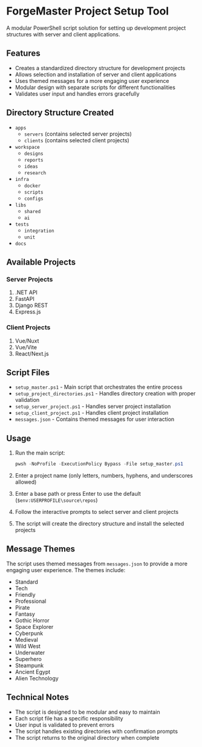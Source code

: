 # ForgeMaster Project Setup Tool

A modular PowerShell script solution for setting up development project structures with server and client applications.

## Features

- Creates a standardized directory structure for development projects
- Allows selection and installation of server and client applications
- Uses themed messages for a more engaging user experience
- Modular design with separate scripts for different functionalities
- Validates user input and handles errors gracefully

## Directory Structure Created

- `apps`
  - `servers` (contains selected server projects)
  - `clients` (contains selected client projects)
- `workspace`
  - `designs`
  - `reports`
  - `ideas`
  - `research`
- `infra`
  - `docker`
  - `scripts`
  - `configs`
- `libs`
  - `shared`
  - `ai`
- `tests`
  - `integration`
  - `unit`
- `docs`

## Available Projects

### Server Projects

1. .NET API
2. FastAPI
3. Django REST
4. Express.js

### Client Projects

1. Vue/Nuxt
2. Vue/Vite
3. React/Next.js

## Script Files

- `setup_master.ps1` - Main script that orchestrates the entire process
- `setup_project_directories.ps1` - Handles directory creation with proper validation
- `setup_server_project.ps1` - Handles server project installation
- `setup_client_project.ps1` - Handles client project installation
- `messages.json` - Contains themed messages for user interaction

## Usage

1. Run the main script:

   ```powershell
   pwsh -NoProfile -ExecutionPolicy Bypass -File setup_master.ps1
   ```

2. Enter a project name (only letters, numbers, hyphens, and underscores allowed)

3. Enter a base path or press Enter to use the default (`$env:USERPROFILE\source\repos`)

4. Follow the interactive prompts to select server and client projects

5. The script will create the directory structure and install the selected projects

## Message Themes

The script uses themed messages from `messages.json` to provide a more engaging user experience. The themes include:

- Standard
- Tech
- Friendly
- Professional
- Pirate
- Fantasy
- Gothic Horror
- Space Explorer
- Cyberpunk
- Medieval
- Wild West
- Underwater
- Superhero
- Steampunk
- Ancient Egypt
- Alien Technology

## Technical Notes

- The script is designed to be modular and easy to maintain
- Each script file has a specific responsibility
- User input is validated to prevent errors
- The script handles existing directories with confirmation prompts
- The script returns to the original directory when complete
